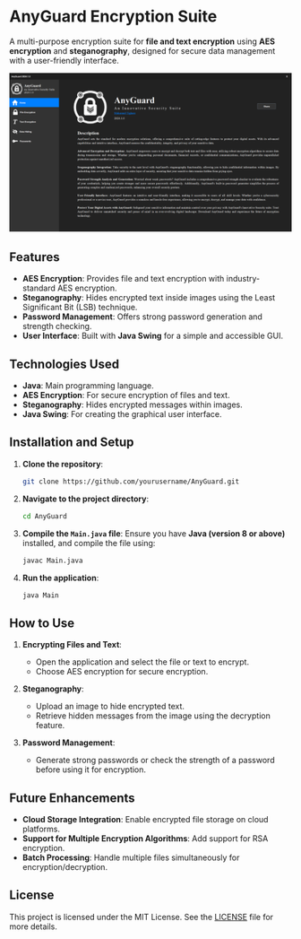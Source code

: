 # AnyGuard Encryption Suite

A multi-purpose encryption suite for **file and text encryption** using **AES encryption** and **steganography**, designed for secure data management with a user-friendly interface.

![AnyGuard](src/Images/AnyGuard%201.png)

## Features
- **AES Encryption**: Provides file and text encryption with industry-standard AES encryption.
- **Steganography**: Hides encrypted text inside images using the Least Significant Bit (LSB) technique.
- **Password Management**: Offers strong password generation and strength checking.
- **User Interface**: Built with **Java Swing** for a simple and accessible GUI.

## Technologies Used
- **Java**: Main programming language.
- **AES Encryption**: For secure encryption of files and text.
- **Steganography**: Hides encrypted messages within images.
- **Java Swing**: For creating the graphical user interface.

## Installation and Setup
1. **Clone the repository**:
    ```bash
    git clone https://github.com/yourusername/AnyGuard.git
    ```
2. **Navigate to the project directory**:
    ```bash
    cd AnyGuard
    ```
3. **Compile the `Main.java` file**:
    Ensure you have **Java (version 8 or above)** installed, and compile the file using:
    ```bash
    javac Main.java
    ```
4. **Run the application**:
    ```bash
    java Main
    ```

## How to Use
1. **Encrypting Files and Text**:
   - Open the application and select the file or text to encrypt.
   - Choose AES encryption for secure encryption.
   
2. **Steganography**:
   - Upload an image to hide encrypted text.
   - Retrieve hidden messages from the image using the decryption feature.

3. **Password Management**:
   - Generate strong passwords or check the strength of a password before using it for encryption.

## Future Enhancements
- **Cloud Storage Integration**: Enable encrypted file storage on cloud platforms.
- **Support for Multiple Encryption Algorithms**: Add support for RSA encryption.
- **Batch Processing**: Handle multiple files simultaneously for encryption/decryption.

## License
This project is licensed under the MIT License. See the [LICENSE](LICENSE) file for more details.
